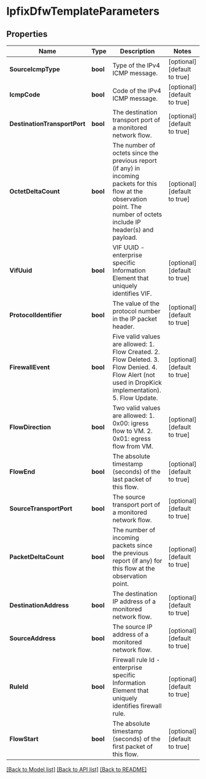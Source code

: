 # IpfixDfwTemplateParameters

## Properties
Name | Type | Description | Notes
------------ | ------------- | ------------- | -------------
**SourceIcmpType** | **bool** | Type of the IPv4 ICMP message.  | [optional] [default to true]
**IcmpCode** | **bool** | Code of the IPv4 ICMP message.  | [optional] [default to true]
**DestinationTransportPort** | **bool** | The destination transport port of a monitored network flow.  | [optional] [default to true]
**OctetDeltaCount** | **bool** | The number of octets since the previous report (if any) in incoming packets for this flow at the observation point. The number of octets include IP header(s) and payload.  | [optional] [default to true]
**VifUuid** | **bool** | VIF UUID - enterprise specific Information Element that uniquely identifies VIF.  | [optional] [default to true]
**ProtocolIdentifier** | **bool** | The value of the protocol number in the IP packet header.  | [optional] [default to true]
**FirewallEvent** | **bool** | Five valid values are allowed: 1. Flow Created. 2. Flow Deleted. 3. Flow Denied. 4. Flow Alert (not used in DropKick implementation). 5. Flow Update.  | [optional] [default to true]
**FlowDirection** | **bool** | Two valid values are allowed: 1. 0x00: igress flow to VM. 2. 0x01: egress flow from VM.  | [optional] [default to true]
**FlowEnd** | **bool** | The absolute timestamp (seconds) of the last packet of this flow.  | [optional] [default to true]
**SourceTransportPort** | **bool** | The source transport port of a monitored network flow.  | [optional] [default to true]
**PacketDeltaCount** | **bool** | The number of incoming packets since the previous report (if any) for this flow at the observation point.  | [optional] [default to true]
**DestinationAddress** | **bool** | The destination IP address of a monitored network flow.  | [optional] [default to true]
**SourceAddress** | **bool** | The source IP address of a monitored network flow.  | [optional] [default to true]
**RuleId** | **bool** | Firewall rule Id - enterprise specific Information Element that uniquely identifies firewall rule.  | [optional] [default to true]
**FlowStart** | **bool** | The absolute timestamp (seconds) of the first packet of this flow.  | [optional] [default to true]

[[Back to Model list]](../README.md#documentation-for-models) [[Back to API list]](../README.md#documentation-for-api-endpoints) [[Back to README]](../README.md)

